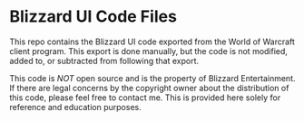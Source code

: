 Blizzard UI Code Files
======================
This repo contains the Blizzard UI code exported from the World of Warcraft
client program. This export is done manually, but the code is not modified,
added to, or subtracted from following that export.

This code is *NOT* open source and is the property of Blizzard Entertainment. If
there are legal concerns by the copyright owner about the distribution of this
code, please feel free to contact me. This is provided here solely for reference
and education purposes.
